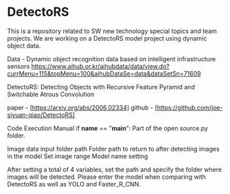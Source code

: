 # DetectoRS
This is a repository related to SW new technology special topics and team projects. We are working on a DetectoRS model project using dynamic object data.

Data - Dynamic object recognition data based on intelligent infrastructure sensors
https://www.aihub.or.kr/aihubdata/data/view.do?currMenu=115&topMenu=100&aihubDataSe=data&dataSetSn=71609

DetectoRS: Detecting Objects with Recursive Feature Pyramid and Switchable Atrous Convolution

paper - [https://arxiv.org/abs/2006.02334]
github - [https://github.com/joe-siyuan-qiao/DetectoRS]



Code Execution Manual
if __name__ == "__main__": Part of the open source.py folder.

Image data input folder path
Folder path to return to after detecting images in the model
Set image range
Model name setting

After setting a total of 4 variables, set the path and specify the folder where images will be detected.
Please enter the model when comparing with DetectoRS as well as YOLO and Faster_R_CNN.
